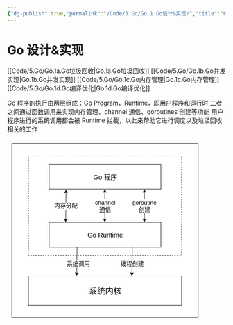 ```yaml
---
{"dg-publish":true,"permalink":"/Code/5.Go/Go.1.Go设计&实现/","title":"Go 设计&实现","noteIcon":""}
---
```



# Go 设计&实现

[[Code/5.Go/Go.1a.Go垃圾回收\|Go.1a.Go垃圾回收]]
[[Code/5.Go/Go.1b.Go并发实现\|Go.1b.Go并发实现]]
[[Code/5.Go/Go.1c.Go内存管理\|Go.1c.Go内存管理]]
[[Code/5.Go/Go.1d.Go编译优化\|Go.1d.Go编译优化]]

Go 程序的执行由两层组成：Go Program，Runtime，即用户程序和运行时
二者之间通过函数调用来实现内存管理、channel 通信、goroutines 创建等功能
用户程序进行的系统调用都会被 Runtime 拦截，以此来帮助它进行调度以及垃圾回收相关的工作

<svg xmlns="http://www.w3.org/2000/svg" version="1.1" height="420.99999999999994px" width="450.99999999999994px" viewBox="-10 -10 470.99999999999994 440.99999999999994" content="&lt;mxGraphModel dx=&quot;1950&quot; dy=&quot;2108&quot; grid=&quot;1&quot; gridSize=&quot;10&quot; guides=&quot;1&quot; tooltips=&quot;1&quot; connect=&quot;1&quot; arrows=&quot;1&quot; fold=&quot;1&quot; page=&quot;0&quot; pageScale=&quot;1&quot; pageWidth=&quot;827&quot; pageHeight=&quot;1169&quot; math=&quot;0&quot; shadow=&quot;0&quot;&gt;&lt;root&gt;&lt;mxCell id=&quot;0&quot;/&gt;&lt;mxCell id=&quot;1&quot; parent=&quot;0&quot;/&gt;&lt;mxCell id=&quot;3&quot; value=&quot;&quot; style=&quot;rounded=0;whiteSpace=wrap;html=1;&quot; parent=&quot;1&quot; vertex=&quot;1&quot;&gt;&lt;mxGeometry x=&quot;-80&quot; y=&quot;-30&quot; width=&quot;450&quot; height=&quot;420&quot; as=&quot;geometry&quot;/&gt;&lt;/mxCell&gt;&lt;mxCell id=&quot;8&quot; value=&quot;&quot; style=&quot;rounded=0;whiteSpace=wrap;html=1;dashed=1;fillColor=none;&quot; vertex=&quot;1&quot; parent=&quot;1&quot;&gt;&lt;mxGeometry x=&quot;-40&quot; width=&quot;370&quot; height=&quot;240&quot; as=&quot;geometry&quot;/&gt;&lt;/mxCell&gt;&lt;mxCell id=&quot;2&quot; value=&quot;&amp;lt;font style=&amp;quot;font-size: 16px&amp;quot;&amp;gt;Go 程序&amp;lt;/font&amp;gt;&quot; style=&quot;rounded=0;whiteSpace=wrap;html=1;&quot; parent=&quot;1&quot; vertex=&quot;1&quot;&gt;&lt;mxGeometry x=&quot;10&quot; y=&quot;20&quot; width=&quot;270&quot; height=&quot;60&quot; as=&quot;geometry&quot;/&gt;&lt;/mxCell&gt;&lt;mxCell id=&quot;4&quot; value=&quot;&amp;lt;font style=&amp;quot;font-size: 16px&amp;quot;&amp;gt;Go Runtime&amp;lt;/font&amp;gt;&quot; style=&quot;rounded=0;whiteSpace=wrap;html=1;&quot; vertex=&quot;1&quot; parent=&quot;1&quot;&gt;&lt;mxGeometry x=&quot;10&quot; y=&quot;160&quot; width=&quot;270&quot; height=&quot;60&quot; as=&quot;geometry&quot;/&gt;&lt;/mxCell&gt;&lt;mxCell id=&quot;5&quot; value=&quot;&quot; style=&quot;endArrow=classic;startArrow=classic;html=1;exitX=0.148;exitY=-0.003;exitDx=0;exitDy=0;exitPerimeter=0;entryX=0.151;entryY=1.022;entryDx=0;entryDy=0;entryPerimeter=0;&quot; edge=&quot;1&quot; parent=&quot;1&quot; source=&quot;4&quot; target=&quot;2&quot;&gt;&lt;mxGeometry width=&quot;50&quot; height=&quot;50&quot; relative=&quot;1&quot; as=&quot;geometry&quot;&gt;&lt;mxPoint x=&quot;50&quot; y=&quot;140&quot; as=&quot;sourcePoint&quot;/&gt;&lt;mxPoint x=&quot;60&quot; y=&quot;90&quot; as=&quot;targetPoint&quot;/&gt;&lt;/mxGeometry&gt;&lt;/mxCell&gt;&lt;mxCell id=&quot;6&quot; value=&quot;&quot; style=&quot;endArrow=classic;startArrow=classic;html=1;exitX=0.148;exitY=-0.003;exitDx=0;exitDy=0;exitPerimeter=0;&quot; edge=&quot;1&quot; parent=&quot;1&quot;&gt;&lt;mxGeometry width=&quot;50&quot; height=&quot;50&quot; relative=&quot;1&quot; as=&quot;geometry&quot;&gt;&lt;mxPoint x=&quot;144.50000000000006&quot; y=&quot;159.99999999999994&quot; as=&quot;sourcePoint&quot;/&gt;&lt;mxPoint x=&quot;144.54000000000002&quot; y=&quot;80.18&quot; as=&quot;targetPoint&quot;/&gt;&lt;/mxGeometry&gt;&lt;/mxCell&gt;&lt;mxCell id=&quot;7&quot; value=&quot;&quot; style=&quot;endArrow=classic;startArrow=classic;html=1;exitX=0.148;exitY=-0.003;exitDx=0;exitDy=0;exitPerimeter=0;&quot; edge=&quot;1&quot; parent=&quot;1&quot;&gt;&lt;mxGeometry width=&quot;50&quot; height=&quot;50&quot; relative=&quot;1&quot; as=&quot;geometry&quot;&gt;&lt;mxPoint x=&quot;240.00000000000003&quot; y=&quot;159.99999999999994&quot; as=&quot;sourcePoint&quot;/&gt;&lt;mxPoint x=&quot;240.04&quot; y=&quot;80.18&quot; as=&quot;targetPoint&quot;/&gt;&lt;/mxGeometry&gt;&lt;/mxCell&gt;&lt;mxCell id=&quot;9&quot; value=&quot;内存分配&quot; style=&quot;text;html=1;strokeColor=none;fillColor=none;align=center;verticalAlign=middle;whiteSpace=wrap;rounded=0;dashed=1;fontSize=14;labelBackgroundColor=#ffffff;&quot; vertex=&quot;1&quot; parent=&quot;1&quot;&gt;&lt;mxGeometry x=&quot;20&quot; y=&quot;110&quot; width=&quot;60&quot; height=&quot;20&quot; as=&quot;geometry&quot;/&gt;&lt;/mxCell&gt;&lt;mxCell id=&quot;10&quot; value=&quot;channel通信&quot; style=&quot;text;html=1;strokeColor=none;fillColor=none;align=center;verticalAlign=middle;whiteSpace=wrap;rounded=0;dashed=1;fontSize=14;labelBackgroundColor=#ffffff;&quot; vertex=&quot;1&quot; parent=&quot;1&quot;&gt;&lt;mxGeometry x=&quot;115&quot; y=&quot;105&quot; width=&quot;60&quot; height=&quot;30&quot; as=&quot;geometry&quot;/&gt;&lt;/mxCell&gt;&lt;mxCell id=&quot;11&quot; value=&quot;goroutine创建&quot; style=&quot;text;html=1;strokeColor=none;fillColor=none;align=center;verticalAlign=middle;whiteSpace=wrap;rounded=0;dashed=1;fontSize=14;labelBackgroundColor=#ffffff;&quot; vertex=&quot;1&quot; parent=&quot;1&quot;&gt;&lt;mxGeometry x=&quot;210&quot; y=&quot;105&quot; width=&quot;60&quot; height=&quot;30&quot; as=&quot;geometry&quot;/&gt;&lt;/mxCell&gt;&lt;mxCell id=&quot;13&quot; value=&quot;&amp;lt;font style=&amp;quot;font-size: 20px&amp;quot;&amp;gt;系统内核&amp;lt;/font&amp;gt;&quot; style=&quot;rounded=0;whiteSpace=wrap;html=1;labelBackgroundColor=#ffffff;fontSize=14;fillColor=none;gradientColor=none;shadow=0;glass=0;sketch=0;&quot; vertex=&quot;1&quot; parent=&quot;1&quot;&gt;&lt;mxGeometry x=&quot;-40&quot; y=&quot;290&quot; width=&quot;370&quot; height=&quot;70&quot; as=&quot;geometry&quot;/&gt;&lt;/mxCell&gt;&lt;mxCell id=&quot;17&quot; value=&quot;&quot; style=&quot;endArrow=classic;html=1;fontSize=14;exitX=0.25;exitY=1;exitDx=0;exitDy=0;entryX=0.315;entryY=-0.005;entryDx=0;entryDy=0;entryPerimeter=0;&quot; edge=&quot;1&quot; parent=&quot;1&quot; source=&quot;4&quot; target=&quot;13&quot;&gt;&lt;mxGeometry width=&quot;50&quot; height=&quot;50&quot; relative=&quot;1&quot; as=&quot;geometry&quot;&gt;&lt;mxPoint x=&quot;30&quot; y=&quot;220&quot; as=&quot;sourcePoint&quot;/&gt;&lt;mxPoint x=&quot;80&quot; y=&quot;170&quot; as=&quot;targetPoint&quot;/&gt;&lt;/mxGeometry&gt;&lt;/mxCell&gt;&lt;mxCell id=&quot;18&quot; value=&quot;&quot; style=&quot;endArrow=classic;html=1;fontSize=14;exitX=0.25;exitY=1;exitDx=0;exitDy=0;entryX=0.315;entryY=-0.005;entryDx=0;entryDy=0;entryPerimeter=0;&quot; edge=&quot;1&quot; parent=&quot;1&quot;&gt;&lt;mxGeometry width=&quot;50&quot; height=&quot;50&quot; relative=&quot;1&quot; as=&quot;geometry&quot;&gt;&lt;mxPoint x=&quot;210.95&quot; y=&quot;220.35&quot; as=&quot;sourcePoint&quot;/&gt;&lt;mxPoint x=&quot;210.00000000000006&quot; y=&quot;289.9999999999999&quot; as=&quot;targetPoint&quot;/&gt;&lt;Array as=&quot;points&quot;&gt;&lt;mxPoint x=&quot;210.45&quot; y=&quot;250.35&quot;/&gt;&lt;/Array&gt;&lt;/mxGeometry&gt;&lt;/mxCell&gt;&lt;mxCell id=&quot;19&quot; value=&quot;系统调用&quot; style=&quot;text;html=1;strokeColor=none;fillColor=none;align=center;verticalAlign=middle;whiteSpace=wrap;rounded=0;dashed=1;fontSize=14;labelBackgroundColor=#ffffff;&quot; vertex=&quot;1&quot; parent=&quot;1&quot;&gt;&lt;mxGeometry x=&quot;50&quot; y=&quot;250&quot; width=&quot;60&quot; height=&quot;20&quot; as=&quot;geometry&quot;/&gt;&lt;/mxCell&gt;&lt;mxCell id=&quot;22&quot; value=&quot;线程创建&quot; style=&quot;text;html=1;strokeColor=none;fillColor=none;align=center;verticalAlign=middle;whiteSpace=wrap;rounded=0;dashed=1;fontSize=14;labelBackgroundColor=#ffffff;&quot; vertex=&quot;1&quot; parent=&quot;1&quot;&gt;&lt;mxGeometry x=&quot;180&quot; y=&quot;250&quot; width=&quot;60&quot; height=&quot;20&quot; as=&quot;geometry&quot;/&gt;&lt;/mxCell&gt;&lt;/root&gt;&lt;/mxGraphModel&gt;"><style type="text/css"></style><rect x="0.5" y="0.5" width="450" height="420" fill="#ffffff" stroke="#000000" pointer-events="none"/><rect x="40.5" y="30.5" width="370" height="240" fill="none" stroke="#000000" stroke-dasharray="3 3" pointer-events="none"/><rect x="90.5" y="50.5" width="270" height="60" fill="#ffffff" stroke="#000000" pointer-events="none"/><g><foreignObject style="overflow: visible; text-align: left;" pointer-events="none" width="100%" height="100%"><div xmlns="http://www.w3.org/1999/xhtml" style="display: flex; align-items: unsafe center; justify-content: unsafe center; width: 268px; height: 1px; padding-top: 81px; margin-left: 92px;"><div style="box-sizing: border-box; font-size: 0; text-align: center; "><div style="display: inline-block; font-size: 12px; font-family: Helvetica; color: #000000; line-height: 1.2; pointer-events: none; white-space: normal; word-wrap: normal; "><font style="font-size: 16px">Go 程序</font></div></div></div></foreignObject></g><rect x="90.5" y="190.5" width="270" height="60" fill="#ffffff" stroke="#000000" pointer-events="none"/><g><foreignObject style="overflow: visible; text-align: left;" pointer-events="none" width="100%" height="100%"><div xmlns="http://www.w3.org/1999/xhtml" style="display: flex; align-items: unsafe center; justify-content: unsafe center; width: 268px; height: 1px; padding-top: 221px; margin-left: 92px;"><div style="box-sizing: border-box; font-size: 0; text-align: center; "><div style="display: inline-block; font-size: 12px; font-family: Helvetica; color: #000000; line-height: 1.2; pointer-events: none; white-space: normal; word-wrap: normal; "><font style="font-size: 16px">Go Runtime</font></div></div></div></foreignObject></g><path d="M 130.53 183.95 L 131.2 118.19" fill="none" stroke="#000000" stroke-miterlimit="10" pointer-events="none"/><path d="M 130.47 189.2 L 127.04 182.17 L 130.53 183.95 L 134.04 182.24 Z" fill="#000000" stroke="#000000" stroke-miterlimit="10" pointer-events="none"/><path d="M 131.26 112.94 L 134.69 119.97 L 131.2 118.19 L 127.69 119.9 Z" fill="#000000" stroke="#000000" stroke-miterlimit="10" pointer-events="none"/><path d="M 225 184.13 L 225.04 117.05" fill="none" stroke="#000000" stroke-miterlimit="10" pointer-events="none"/><path d="M 225 189.38 L 221.5 182.38 L 225 184.13 L 228.5 182.38 Z" fill="#000000" stroke="#000000" stroke-miterlimit="10" pointer-events="none"/><path d="M 225.04 111.8 L 228.54 118.8 L 225.04 117.05 L 221.54 118.8 Z" fill="#000000" stroke="#000000" stroke-miterlimit="10" pointer-events="none"/><path d="M 320.5 184.13 L 320.54 117.05" fill="none" stroke="#000000" stroke-miterlimit="10" pointer-events="none"/><path d="M 320.5 189.38 L 317 182.38 L 320.5 184.13 L 324 182.38 Z" fill="#000000" stroke="#000000" stroke-miterlimit="10" pointer-events="none"/><path d="M 320.54 111.8 L 324.04 118.8 L 320.54 117.05 L 317.04 118.8 Z" fill="#000000" stroke="#000000" stroke-miterlimit="10" pointer-events="none"/><g><foreignObject style="overflow: visible; text-align: left;" pointer-events="none" width="100%" height="100%"><div xmlns="http://www.w3.org/1999/xhtml" style="display: flex; align-items: unsafe center; justify-content: unsafe center; width: 58px; height: 1px; padding-top: 151px; margin-left: 102px;"><div style="box-sizing: border-box; font-size: 0; text-align: center; "><div style="display: inline-block; font-size: 14px; font-family: Helvetica; color: #000000; line-height: 1.2; pointer-events: none; background-color: #ffffff; white-space: normal; word-wrap: normal; ">内存分配</div></div></div></foreignObject></g><g><foreignObject style="overflow: visible; text-align: left;" pointer-events="none" width="100%" height="100%"><div xmlns="http://www.w3.org/1999/xhtml" style="display: flex; align-items: unsafe center; justify-content: unsafe center; width: 58px; height: 1px; padding-top: 151px; margin-left: 197px;"><div style="box-sizing: border-box; font-size: 0; text-align: center; "><div style="display: inline-block; font-size: 14px; font-family: Helvetica; color: #000000; line-height: 1.2; pointer-events: none; background-color: #ffffff; white-space: normal; word-wrap: normal; ">channel通信</div></div></div></foreignObject></g><g><foreignObject style="overflow: visible; text-align: left;" pointer-events="none" width="100%" height="100%"><div xmlns="http://www.w3.org/1999/xhtml" style="display: flex; align-items: unsafe center; justify-content: unsafe center; width: 58px; height: 1px; padding-top: 151px; margin-left: 292px;"><div style="box-sizing: border-box; font-size: 0; text-align: center; "><div style="display: inline-block; font-size: 14px; font-family: Helvetica; color: #000000; line-height: 1.2; pointer-events: none; background-color: #ffffff; white-space: normal; word-wrap: normal; ">goroutine创建</div></div></div></foreignObject></g><rect x="40.5" y="320.5" width="370" height="70" fill="none" stroke="#000000" pointer-events="none"/><g><foreignObject style="overflow: visible; text-align: left;" pointer-events="none" width="100%" height="100%"><div xmlns="http://www.w3.org/1999/xhtml" style="display: flex; align-items: unsafe center; justify-content: unsafe center; width: 368px; height: 1px; padding-top: 356px; margin-left: 42px;"><div style="box-sizing: border-box; font-size: 0; text-align: center; "><div style="display: inline-block; font-size: 14px; font-family: Helvetica; color: #000000; line-height: 1.2; pointer-events: none; background-color: #ffffff; white-space: normal; word-wrap: normal; "><font style="font-size: 20px">系统内核</font></div></div></div></foreignObject></g><path d="M 158 250.5 L 157.14 313.78" fill="none" stroke="#000000" stroke-miterlimit="10" pointer-events="none"/><path d="M 157.07 319.03 L 153.66 311.99 L 157.14 313.78 L 160.66 312.08 Z" fill="#000000" stroke="#000000" stroke-miterlimit="10" pointer-events="none"/><path d="M 291.45 250.85 L 291.12 270.85 Q 290.95 280.85 290.84 290.85 L 290.57 314.13" fill="none" stroke="#000000" stroke-miterlimit="10" pointer-events="none"/><path d="M 290.51 319.38 L 287.09 312.34 L 290.57 314.13 L 294.09 312.42 Z" fill="#000000" stroke="#000000" stroke-miterlimit="10" pointer-events="none"/><g><foreignObject style="overflow: visible; text-align: left;" pointer-events="none" width="100%" height="100%"><div xmlns="http://www.w3.org/1999/xhtml" style="display: flex; align-items: unsafe center; justify-content: unsafe center; width: 58px; height: 1px; padding-top: 291px; margin-left: 132px;"><div style="box-sizing: border-box; font-size: 0; text-align: center; "><div style="display: inline-block; font-size: 14px; font-family: Helvetica; color: #000000; line-height: 1.2; pointer-events: none; background-color: #ffffff; white-space: normal; word-wrap: normal; ">系统调用</div></div></div></foreignObject></g><g><foreignObject style="overflow: visible; text-align: left;" pointer-events="none" width="100%" height="100%"><div xmlns="http://www.w3.org/1999/xhtml" style="display: flex; align-items: unsafe center; justify-content: unsafe center; width: 58px; height: 1px; padding-top: 291px; margin-left: 262px;"><div style="box-sizing: border-box; font-size: 0; text-align: center; "><div style="display: inline-block; font-size: 14px; font-family: Helvetica; color: #000000; line-height: 1.2; pointer-events: none; background-color: #ffffff; white-space: normal; word-wrap: normal; ">线程创建</div></div></div></foreignObject></g></svg>
